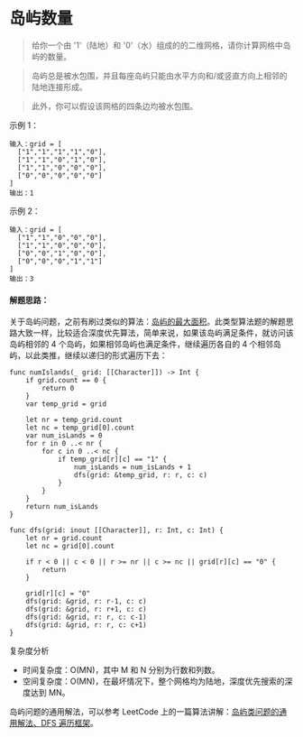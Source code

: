 # 岛屿数量

> 给你一个由 '1'（陆地）和 '0'（水）组成的的二维网格，请你计算网格中岛屿的数量。

> 岛屿总是被水包围，并且每座岛屿只能由水平方向和/或竖直方向上相邻的陆地连接形成。

> 此外，你可以假设该网格的四条边均被水包围。


示例 1：

```
输入：grid = [
  ["1","1","1","1","0"],
  ["1","1","0","1","0"],
  ["1","1","0","0","0"],
  ["0","0","0","0","0"]
]
输出：1
```

示例 2：

```
输入：grid = [
  ["1","1","0","0","0"],
  ["1","1","0","0","0"],
  ["0","0","1","0","0"],
  ["0","0","0","1","1"]
]
输出：3
```



#### 解题思路：

关于岛屿问题，之前有刷过类似的算法：[岛屿的最大面积](https://github.com/LiuPengKun1993/Algorithm/blob/master/030%20岛屿的最大面积.md)。此类型算法题的解题思路大致一样，比较适合深度优先算法，简单来说，如果该岛屿满足条件，就访问该岛屿相邻的 4 个岛屿，如果相邻岛屿也满足条件，继续遍历各自的 4 个相邻岛屿，以此类推，继续以递归的形式遍历下去：

```
func numIslands(_ grid: [[Character]]) -> Int {
    if grid.count == 0 {
        return 0
    }
    var temp_grid = grid

    let nr = temp_grid.count
    let nc = temp_grid[0].count
    var num_isLands = 0
    for r in 0 ..< nr {
        for c in 0 ..< nc {
            if temp_grid[r][c] == "1" {
                num_isLands = num_isLands + 1
                dfs(grid: &temp_grid, r: r, c: c)
            }
        }
    }
    return num_isLands
}
    
func dfs(grid: inout [[Character]], r: Int, c: Int) {
    let nr = grid.count
    let nc = grid[0].count
    
    if r < 0 || c < 0 || r >= nr || c >= nc || grid[r][c] == "0" {
        return
    }
    
    grid[r][c] = "0"
    dfs(grid: &grid, r: r-1, c: c)
    dfs(grid: &grid, r: r+1, c: c)
    dfs(grid: &grid, r: r, c: c-1)
    dfs(grid: &grid, r: r, c: c+1)
}
```

复杂度分析

- 时间复杂度：O(MN)，其中 M 和 N 分别为行数和列数。
- 空间复杂度：O(MN)，在最坏情况下，整个网格均为陆地，深度优先搜索的深度达到 MN。

岛屿问题的通用解法，可以参考 LeetCode 上的一篇算法讲解：[岛屿类问题的通用解法、DFS 遍历框架](https://leetcode-cn.com/problems/number-of-islands/solution/dao-yu-lei-wen-ti-de-tong-yong-jie-fa-dfs-bian-li-/)。